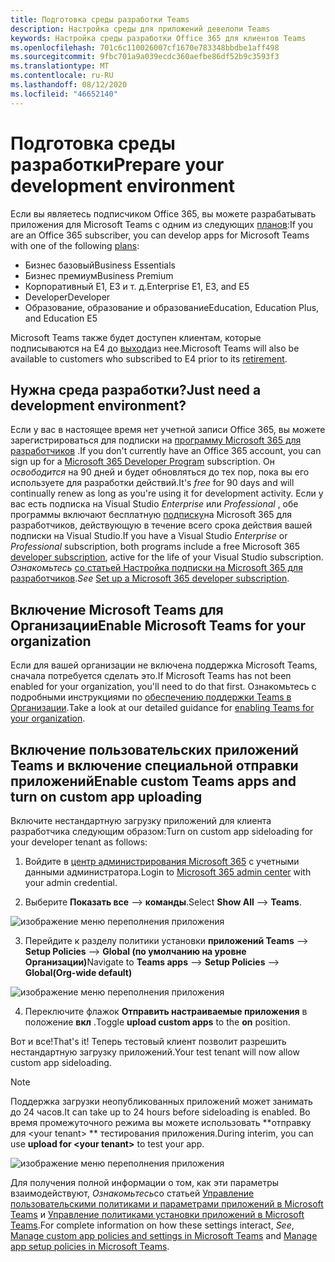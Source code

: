 ```yaml
---
title: Подготовка среды разработки Teams
description: Настройка среды для приложений девелопи Teams
keywords: Настройка среды разработки Office 365 для клиентов Teams
ms.openlocfilehash: 701c6c110026007cf1670e783348bbdbe1aff498
ms.sourcegitcommit: 9fbc701a9a039ecdc360aefbe86df52b9c3593f3
ms.translationtype: MT
ms.contentlocale: ru-RU
ms.lasthandoff: 08/12/2020
ms.locfileid: "46652140"
---
```

# <a name="prepare-your-development-environment"></a><span data-ttu-id="60053-104">Подготовка среды разработки</span><span class="sxs-lookup"><span data-stu-id="60053-104">Prepare your development environment</span></span>

<span data-ttu-id="60053-105">Если вы являетесь подписчиком Office 365, вы можете разрабатывать приложения для Microsoft Teams с одним из следующих [планов](https://products.office.com/business/compare-more-office-365-for-business-plans):</span><span class="sxs-lookup"><span data-stu-id="60053-105">If you are an Office 365 subscriber, you can develop apps for Microsoft Teams with one of the following [plans](https://products.office.com/business/compare-more-office-365-for-business-plans):</span></span>

* <span data-ttu-id="60053-106">Бизнес базовый</span><span class="sxs-lookup"><span data-stu-id="60053-106">Business Essentials</span></span>
* <span data-ttu-id="60053-107">Бизнес премиум</span><span class="sxs-lookup"><span data-stu-id="60053-107">Business Premium</span></span>
* <span data-ttu-id="60053-108">Корпоративный E1, E3 и т. д.</span><span class="sxs-lookup"><span data-stu-id="60053-108">Enterprise E1, E3, and E5</span></span>
* <span data-ttu-id="60053-109">Developer</span><span class="sxs-lookup"><span data-stu-id="60053-109">Developer</span></span>
* <span data-ttu-id="60053-110">Образование, образование и образование</span><span class="sxs-lookup"><span data-stu-id="60053-110">Education, Education Plus, and Education E5</span></span>

<span data-ttu-id="60053-111">Microsoft Teams также будет доступен клиентам, которые подписываются на E4 до [выхода](https://support.office.com//article/important-information-for-office-365-enterprise-e4-customers-f9572348-43a2-43fa-a3d8-3b6c9c042147)из нее.</span><span class="sxs-lookup"><span data-stu-id="60053-111">Microsoft Teams will also be available to customers who subscribed to E4 prior to its [retirement](https://support.office.com//article/important-information-for-office-365-enterprise-e4-customers-f9572348-43a2-43fa-a3d8-3b6c9c042147).</span></span>

## <a name="just-need-a-development-environment"></a><span data-ttu-id="60053-112">Нужна среда разработки?</span><span class="sxs-lookup"><span data-stu-id="60053-112">Just need a development environment?</span></span>

<span data-ttu-id="60053-113">Если у вас в настоящее время нет учетной записи Office 365, вы можете зарегистрироваться для подписки на [программу Microsoft 365 для разработчиков](https://developer.microsoft.com/microsoft-365/dev-program) .</span><span class="sxs-lookup"><span data-stu-id="60053-113">If you don't currently have an Office 365 account, you can sign up for a [Microsoft 365 Developer Program](https://developer.microsoft.com/microsoft-365/dev-program) subscription.</span></span> <span data-ttu-id="60053-114">Он *освободится* на 90 дней и будет обновляться до тех пор, пока вы его используете для разработки действий.</span><span class="sxs-lookup"><span data-stu-id="60053-114">It's *free* for 90 days and will continually renew as long as you're using it for development activity.</span></span> <span data-ttu-id="60053-115">Если у вас есть подписка на Visual Studio *Enterprise* или *Professional* , обе программы включают бесплатную [подписку](https://aka.ms/MyVisualStudioBenefits)на Microsoft 365 для разработчиков, действующую в течение всего срока действия вашей подписки на Visual Studio.</span><span class="sxs-lookup"><span data-stu-id="60053-115">If you have a Visual Studio *Enterprise* or *Professional* subscription, both programs include a free Microsoft 365 [developer subscription](https://aka.ms/MyVisualStudioBenefits), active for the life of your Visual Studio subscription.</span></span> <span data-ttu-id="60053-116">*Ознакомьтесь* [со статьей Настройка подписки на Microsoft 365 для разработчиков](https://docs.microsoft.com/office/developer-program/office-365-developer-program-get-started).</span><span class="sxs-lookup"><span data-stu-id="60053-116">*See* [Set up a Microsoft 365 developer subscription](https://docs.microsoft.com/office/developer-program/office-365-developer-program-get-started).</span></span>

## <a name="enable-microsoft-teams-for-your-organization"></a><span data-ttu-id="60053-117">Включение Microsoft Teams для Организации</span><span class="sxs-lookup"><span data-stu-id="60053-117">Enable Microsoft Teams for your organization</span></span>

<span data-ttu-id="60053-118">Если для вашей организации не включена поддержка Microsoft Teams, сначала потребуется сделать это.</span><span class="sxs-lookup"><span data-stu-id="60053-118">If Microsoft Teams has not been enabled for your organization, you'll need to do that first.</span></span> <span data-ttu-id="60053-119">Ознакомьтесь с подробными инструкциями по [обеспечению поддержки Teams в Организации](https://docs.microsoft.com/microsoftteams/enable-features-office-365).</span><span class="sxs-lookup"><span data-stu-id="60053-119">Take a look at our detailed guidance for [enabling Teams for your organization](https://docs.microsoft.com/microsoftteams/enable-features-office-365).</span></span>

## <a name="enable-custom-teams-apps-and-turn-on-custom-app-uploading"></a><span data-ttu-id="60053-120">Включение пользовательских приложений Teams и включение специальной отправки приложений</span><span class="sxs-lookup"><span data-stu-id="60053-120">Enable custom Teams apps and turn on custom app uploading</span></span>

<span data-ttu-id="60053-121">Включите нестандартную загрузку приложений для клиента разработчика следующим образом:</span><span class="sxs-lookup"><span data-stu-id="60053-121">Turn on custom app sideloading for your developer tenant as follows:</span></span>

1. <span data-ttu-id="60053-122">Войдите в [центр администрирования Microsoft 365](https://admin.microsoft.com/Adminportal/Home?source=applauncher#/homepage#/) с учетными данными администратора.</span><span class="sxs-lookup"><span data-stu-id="60053-122">Login to [Microsoft 365 admin center](https://admin.microsoft.com/Adminportal/Home?source=applauncher#/homepage#/) with your admin credential.</span></span> 

2. <span data-ttu-id="60053-123">Выберите **Показать все**  -->  **команды**.</span><span class="sxs-lookup"><span data-stu-id="60053-123">Select **Show All** --> **Teams**.</span></span> 

![изображение меню переполнения приложения](~/assets/images/prepare-test-tenant/admin-center.png)

3. <span data-ttu-id="60053-125">Перейдите к разделу политики установки **приложений Teams**  -->  **Setup Policies**  -->  **Global (по умолчанию на уровне Организации)**</span><span class="sxs-lookup"><span data-stu-id="60053-125">Navigate to **Teams apps** --> **Setup Policies** --> **Global(Org-wide default)**</span></span>  

![изображение меню переполнения приложения](~/assets/images/prepare-test-tenant/turn-on-sideload.png)

4. <span data-ttu-id="60053-127">Переключите флажок **Отправить настраиваемые приложения** в положение **вкл** .</span><span class="sxs-lookup"><span data-stu-id="60053-127">Toggle **upload custom apps** to the **on** position.</span></span>

<span data-ttu-id="60053-128">Вот и все!</span><span class="sxs-lookup"><span data-stu-id="60053-128">That's it!</span></span> <span data-ttu-id="60053-129">Теперь тестовый клиент позволит разрешить нестандартную загрузку приложений.</span><span class="sxs-lookup"><span data-stu-id="60053-129">Your test tenant will now allow custom app sideloading.</span></span>

> [!Note] 
> <span data-ttu-id="60053-130">Поддержка загрузки неопубликованных приложений может занимать до 24 часов.</span><span class="sxs-lookup"><span data-stu-id="60053-130">It can take up to 24 hours before sideloading is enabled.</span></span> <span data-ttu-id="60053-131">Во время промежуточного режима вы можете использовать \*\*отправку для \<your tenant> \*\* тестирования приложения.</span><span class="sxs-lookup"><span data-stu-id="60053-131">During interim, you can use **upload for \<your tenant>** to test your app.</span></span>

![изображение меню переполнения приложения](~/assets/images/prepare-test-tenant/upload-for-contoso.png)

<span data-ttu-id="60053-133">Для получения полной информации о том, как эти параметры взаимодействуют, *Ознакомьтесь*со статьей [Управление пользовательскими политиками и параметрами приложений в Microsoft Teams](https://docs.microsoft.com/microsoftteams/teams-custom-app-policies-and-settings) и [Управление политиками установки приложений в Microsoft Teams](https://docs.microsoft.com/microsoftteams/teams-app-setup-policies).</span><span class="sxs-lookup"><span data-stu-id="60053-133">For complete information on how these settings interact, *See*, [Manage custom app policies and settings in Microsoft Teams](https://docs.microsoft.com/microsoftteams/teams-custom-app-policies-and-settings) and [Manage app setup policies in Microsoft Teams](https://docs.microsoft.com/microsoftteams/teams-app-setup-policies).</span></span>